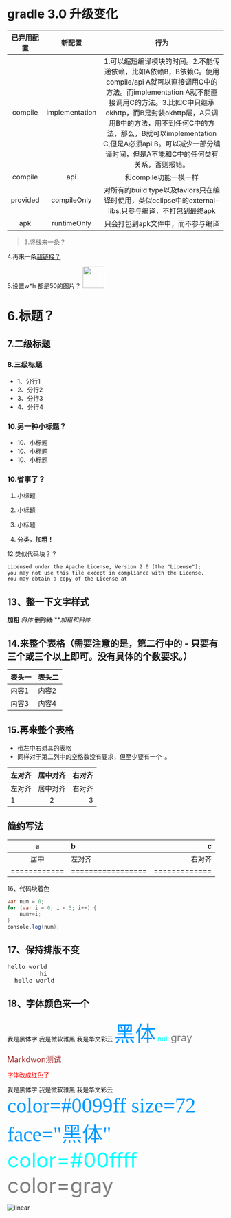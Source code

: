 # gradle 3.0 升级变化

|已弃用配置|新配置|行为|
|:------:  |:------:|:------:|
|compile|implementation|1.可以缩短编译模块的时间。2.不能传递依赖，比如A依赖B，B依赖C。使用compile/api A就可以直接调用C中的方法。而implementation A就不能直接调用C的方法。3.比如C中只继承okhttp，而B是封装okhttp层，A只调用B中的方法，用不到任何C中的方法，那么，B就可以implementation C,但是A必须api B。可以减少一部分编译时间，但是A不能和C中的任何类有关系，否则报错。|
|compile|api|和compile功能一模一样|
|provided|compileOnly|对所有的build type以及favlors只在编译时使用，类似eclipse中的external-libs,只参与编译，不打包到最终apk|
|apk|runtimeOnly|只会打包到apk文件中，而不参与编译|

> 3.竖线来一条？

4.再来一条[超链接？][1]

5.设置w*h 都是50的图片？ <img width="50" height=“50” src="http://pic27.nipic.com/20130305/9252150_153617685375_2.jpg"></img>

# 6.标题？
## 7.二级标题
### 8.三级标题
- 1、分行1
- 2、分行2
- 3、分行3
- 4、分行4

### 10.另一种小标题？
* 10、小标题
* 10、小标题
* 10、小标题


### 10.省事了？
1. 小标题
2. 小标题
3. 小标题

11. 分类，**加粗！**

12.类似代码块？？
```
Licensed under the Apache License, Version 2.0 (the "License");
you may not use this file except in compliance with the License.
You may obtain a copy of the License at
```

## 13、整一下文字样式
**加粗**
_斜体_
~~删除线~~
**_加粗和斜体_


## 14.来整个表格（需要注意的是，第二行中的 - 只要有三个或三个以上即可。没有具体的个数要求。）
|表头一|表头二|
|------|---|
|内容1|内容2|
|内容3|内容4|

## 15.再来整个表格
- 带左中右对其的表格
- 同样对于第二列中的空格数没有要求，但至少要有一个-。


|左对齐|居中对齐|右对齐|
|:-    |:------:|-:|
|左对齐|居中对齐|右对齐|
|1|2|3|

## 简约写法
a  | b | c  
:-:|:- |-:
    居中    |     左对齐      |   右对齐    
============|=================|=============

16、代码块着色
```java
var num = 0;
for (var i = 0; i < 5; i++) {
    num+=i;
}
console.log(num);
```

## 17、保持排版不变
<pre>
hello world 
         hi
  hello world 
</pre>

## 18、字体颜色来一个

<font face="黑体">我是黑体字</font>
<font face="微软雅黑">我是微软雅黑</font>
<font face="STCAIYUN">我是华文彩云</font>
<font color=#0099ff size=12 face="黑体">黑体</font>
<font color=#00ffff size=3>null</font>
<font color=gray size=5>gray</font>

<font color=#A52A2A size=4 >Markdwon测试</font>

<font color=#FF0000>  字体改成红色了 </font>   


<font face="黑体">我是黑体字</font>
<font face="微软雅黑">我是微软雅黑</font>
<font face="STCAIYUN">我是华文彩云</font>
<font color=#0099ff size=7 face="黑体">color=#0099ff size=72 face="黑体"</font>
<font color=#00ffff size=72>color=#00ffff</font>
<font color=gray size=72>color=gray</font>


![linear](http://pic27.nipic.com/20130305/9252150_153617685375_2.jpg)





[1]:https://www.baidu.com
